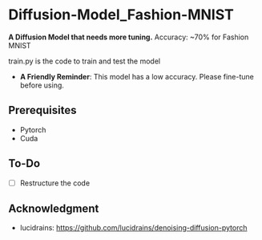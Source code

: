 # Diffusion-Model_Fashion-MNIST
**A Diffusion Model that needs more tuning.** Accuracy: ~70% for Fashion MNIST

train.py is the code to train and test the model

- **A Friendly Reminder**: This model has a low accuracy. Please fine-tune before using.

## Prerequisites
- Pytorch
- Cuda

## To-Do
- [ ] Restructure the code

## Acknowledgment
- lucidrains: https://github.com/lucidrains/denoising-diffusion-pytorch 


